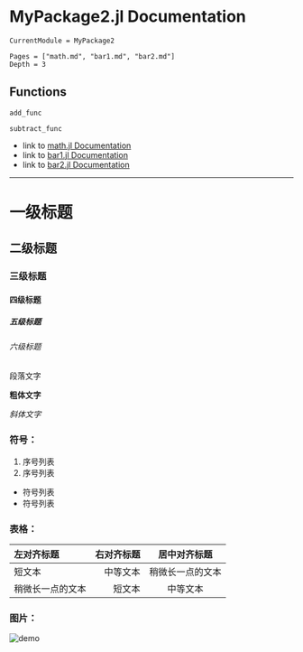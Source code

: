 # MyPackage2.jl Documentation

```@meta
CurrentModule = MyPackage2
```

```@contents
Pages = ["math.md", "bar1.md", "bar2.md"]
Depth = 3
```

## Functions

```@docs
add_func
```

```@docs
subtract_func
```

- link to [math.jl Documentation](@ref)
- link to [bar1.jl Documentation](@ref)
- link to [bar2.jl Documentation](@ref)

------

# 一级标题

## 二级标题

### 三级标题

#### 四级标题

##### 五级标题

###### 六级标题

段落文字

**粗体文字**

*斜体文字*

### 符号：

1. 序号列表
2. 序号列表

- 符号列表
- 符号列表 

### 表格：

| 左对齐标题 | 右对齐标题 | 居中对齐标题 |
| :------| ------: | :------: |
| 短文本 | 中等文本 | 稍微长一点的文本 |
| 稍微长一点的文本 | 短文本 | 中等文本 |

### 图片：

![demo](./assets/demo.gif)